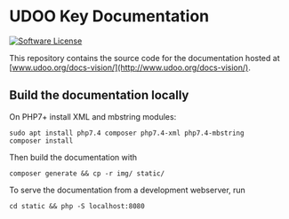 # UDOO Key Documentation

[![Software License](https://img.shields.io/badge/license-MIT-brightgreen.svg?style=flat-square)](https://github.com/UDOOboard/Vision-Docs/LICENSE)

This repository contains the source code for the documentation hosted at [www.udoo.org/docs-vision/](http://www.udoo.org/docs-vision/).


## Build the documentation locally
On PHP7+ install XML and mbstring modules:

    sudo apt install php7.4 composer php7.4-xml php7.4-mbstring
    composer install

Then build the documentation with

    composer generate && cp -r img/ static/

To serve the documentation from a development webserver, run

    cd static && php -S localhost:8080

